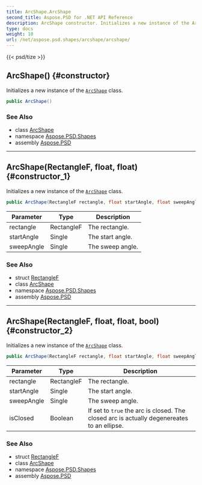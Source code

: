 ```yaml
---
title: ArcShape.ArcShape
second_title: Aspose.PSD for .NET API Reference
description: ArcShape constructor. Initializes a new instance of the ArcShape class
type: docs
weight: 10
url: /net/aspose.psd.shapes/arcshape/arcshape/
---
```

{{< psd/tize >}}
## ArcShape() {#constructor}

Initializes a new instance of the [`ArcShape`](../) class.

```csharp
public ArcShape()
```

### See Also

* class [ArcShape](../)
* namespace [Aspose.PSD.Shapes](../../arcshape/)
* assembly [Aspose.PSD](../../../)

---

## ArcShape(RectangleF, float, float) {#constructor_1}

Initializes a new instance of the [`ArcShape`](../) class.

```csharp
public ArcShape(RectangleF rectangle, float startAngle, float sweepAngle)
```

| Parameter | Type | Description |
| --- | --- | --- |
| rectangle | RectangleF | The rectangle. |
| startAngle | Single | The start angle. |
| sweepAngle | Single | The sweep angle. |

### See Also

* struct [RectangleF](../../../aspose.psd/rectanglef/)
* class [ArcShape](../)
* namespace [Aspose.PSD.Shapes](../../arcshape/)
* assembly [Aspose.PSD](../../../)

---

## ArcShape(RectangleF, float, float, bool) {#constructor_2}

Initializes a new instance of the [`ArcShape`](../) class.

```csharp
public ArcShape(RectangleF rectangle, float startAngle, float sweepAngle, bool isClosed)
```

| Parameter | Type | Description |
| --- | --- | --- |
| rectangle | RectangleF | The rectangle. |
| startAngle | Single | The start angle. |
| sweepAngle | Single | The sweep angle. |
| isClosed | Boolean | If set to `true` the arc is closed. The closed arc is actually degenereates to an ellipse. |

### See Also

* struct [RectangleF](../../../aspose.psd/rectanglef/)
* class [ArcShape](../)
* namespace [Aspose.PSD.Shapes](../../arcshape/)
* assembly [Aspose.PSD](../../../)


